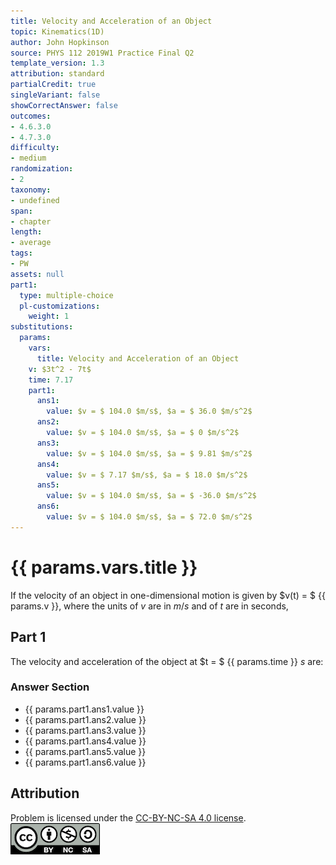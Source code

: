 ```yaml
---
title: Velocity and Acceleration of an Object
topic: Kinematics(1D)
author: John Hopkinson
source: PHYS 112 2019W1 Practice Final Q2
template_version: 1.3
attribution: standard
partialCredit: true
singleVariant: false
showCorrectAnswer: false
outcomes:
- 4.6.3.0
- 4.7.3.0
difficulty:
- medium
randomization:
- 2
taxonomy:
- undefined
span:
- chapter
length:
- average
tags:
- PW
assets: null
part1:
  type: multiple-choice
  pl-customizations:
    weight: 1
substitutions:
  params:
    vars:
      title: Velocity and Acceleration of an Object
    v: $3t^2 - 7t$
    time: 7.17
    part1:
      ans1:
        value: $v = $ 104.0 $m/s$, $a = $ 36.0 $m/s^2$
      ans2:
        value: $v = $ 104.0 $m/s$, $a = $ 0 $m/s^2$
      ans3:
        value: $v = $ 104.0 $m/s$, $a = $ 9.81 $m/s^2$
      ans4:
        value: $v = $ 7.17 $m/s$, $a = $ 18.0 $m/s^2$
      ans5:
        value: $v = $ 104.0 $m/s$, $a = $ -36.0 $m/s^2$
      ans6:
        value: $v = $ 104.0 $m/s$, $a = $ 72.0 $m/s^2$
---
```

# {{ params.vars.title }}
If the velocity of an object in one-dimensional motion is given by $v(t) = $ {{ params.v }}, where the units of $v$ are in $m/s$ and of $t$ are in seconds,

## Part 1

The velocity and acceleration of the object at $t = $ {{ params.time }} $s$ are:

### Answer Section

- {{ params.part1.ans1.value }}
- {{ params.part1.ans2.value }}
- {{ params.part1.ans3.value }}
- {{ params.part1.ans4.value }}
- {{ params.part1.ans5.value }}
- {{ params.part1.ans6.value }}

## Attribution

Problem is licensed under the [CC-BY-NC-SA 4.0 license](https://creativecommons.org/licenses/by-nc-sa/4.0/).<br> ![The Creative Commons 4.0 license requiring attribution-BY, non-commercial-NC, and share-alike-SA license.](https://raw.githubusercontent.com/firasm/bits/master/by-nc-sa.png)